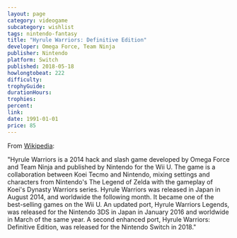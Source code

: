 ```yaml
---
layout: page
category: videogame
subcategory: wishlist
tags: nintendo-fantasy
title: "Hyrule Warriors: Definitive Edition"
developer: Omega Force, Team Ninja
publisher: Nintendo
platform: Switch
published: 2018-05-18
howlongtobeat: 222
difficulty:
trophyGuide:
durationHours:
trophies:
percent:
link:
date: 1991-01-01
price: 85
---
```


From [Wikipedia](https://en.wikipedia.org/wiki/Hyrule_Warriors):

"Hyrule Warriors is a 2014 hack and slash game developed by Omega Force and Team Ninja and published by Nintendo for the Wii U. The game is a collaboration between Koei Tecmo and Nintendo, mixing settings and characters from Nintendo's The Legend of Zelda with the gameplay of Koei's Dynasty Warriors series. Hyrule Warriors was released in Japan in August 2014, and worldwide the following month. It became one of the best-selling games on the Wii U. An updated port, Hyrule Warriors Legends, was released for the Nintendo 3DS in Japan in January 2016 and worldwide in March of the same year. A second enhanced port, Hyrule Warriors: Definitive Edition, was released for the Nintendo Switch in 2018."
